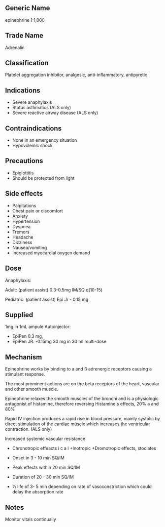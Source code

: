 ## Generic Name

epinephrine 1:1,000

## Trade Name

Adrenalin

## Classification

Platelet aggregation inhibitor, analgesic, anti-inflammatory, antipyretic

## Indications

- Severe anaphylaxis
- Status asthmatics (ALS only)
- Severe reactive airway disease (ALS only)

## Contraindications

- None in an emergency situation
- Hypovolemic shock

## Precautions

- Epiglottitis
- Should be protected from light

## Side effects

- Palpitations
- Chest pain or discomfort
- Anxiety
- Hypertension
- Dyspnea
- Tremors
- Headache
- Dizziness
- Nausea/vomiting
- Increased myocardial oxygen demand

## Dose

Anaphylaxis:

Adult: (patient assist) 0.3-0.5mg IM/SQ q(10-15)

Pediatric: (patient assist) Epi Jr - 0.15 mg

## Supplied

1mg in 1mL ampule
Autoinjector:

- EpiPen 0.3 mg,
- EpiPen JR. -0.15mg 30 mg in 30 ml multi-dose

## Mechanism

Epinephrine works by binding to a and ß adrenergic receptors causing a stimulant response.

The most prominent actions are on the beta receptors of the heart, vascular and other smooth muscle.

Epinephrine relaxes the smooth muscles of the bronchi and is a physiologic antagonist of histamine, therefore reversing Histamine's effects, 20% a and 80%

Rapid IV injection produces a rapid rise in blood pressure, mainly systolic by direct stimulation of the cardiac müscle which increases the ventricular contraction. (ALS only)

Increased systemic vascular resistance

- Chronotropic effeacts i c a l
  +Inotropic
  +Dromotropic effects, stociates

- Onset in 3 - 10 min SQ/IM
- Peak effects within 20 min SQ/IM
- Duration of 20 - 30 min SQ/IM
- 1⁄2 life of 3- 5 min depending on rate of vasoconstriction which could delay the absorption rate

## Notes

Monitor vitals continually
